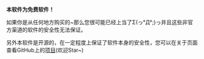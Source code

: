 **本软件为免费软件！**
 
如果你是从任何地方购买的~那么您很可能已经上当了Σ(っ°Д°;)っ并且这些非官方渠道的软件的安全性无法保证。

另外本软件是开源的，在一定程度上保证了软件本身的安全性，您可以在关于页面查看GitHub上的[项目](https://github.com/hyb1996/NoRootScriptDroid)(欢迎Star~)